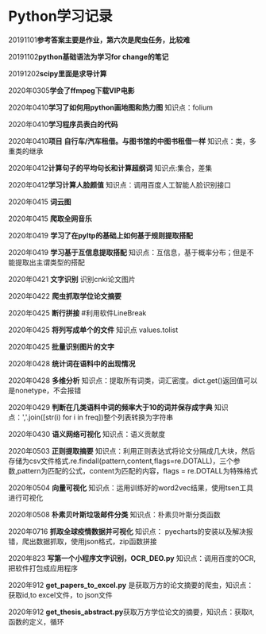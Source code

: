 # Python学习记录
20191101**参考答案主要是作业，第六次是爬虫任务，比较难**

20191102**python基础语法为学习for change的笔记**

20191202**scipy里面是求导计算**

2020年0305**学会了ffmpeg下载VIP电影** 

2020年0410**学习了如何用python画地图和热力图** 知识点：folium

2020年0410**学习程序员表白的代码**

2020年0410**项目  自行车/汽车租借。与图书馆的中图书租借一样** 知识点：类，多重类的继承

2020年0412**计算句子的平均句长和计算超纲词** 知识点:集合，差集

2020年0412**学习计算人脸颜值** 知识点：调用百度人工智能人脸识别接口

2020年0415 **词云图**

2020年0415 **爬取全网音乐**

2020年0419  **学习了在pyltp的基础上如何基于规则提取搭配**

2020年0419 **学习基于互信息提取搭配** 知识点：互信息，基于概率分布；但是不能提取出主谓类型的搭配

2020年0421 **文字识别** 识别cnki论文图片

2020年0422  **爬虫抓取学位论文摘要** 

2020年0425 **断行拼接**   #利用软件LineBreak

2020年0425 **将列写成单个的文件** 知识点 values.tolist

2020年0425  **批量识别图片的文字**

2020年0428  **统计词在语料中的出现情况**

2020年0428 **多维分析** 知识点：提取所有词类，词汇密度。dict.get()返回值可以是nonetype，不会报错

2020年0429 **判断在几类语料中词的频率大于10的词并保存成字典** 知识点：','.join([str(i) for i in freq])整个列表转换为字符串

2020年0430  **语义网络可视化**  知识点：语义贡献度

2020年0503  **正则提取摘要**  知识点：利用正则表达式将论文分隔成几大块，然后存储为csv文件格式.re.findall(pattern,content,flags=re.DOTALL)，三个参数,pattern为匹配的公式，content为匹配的内容，flags = re.DOTALL为特殊格式

2020年0504  **向量可视化**  知识点：运用训练好的word2vec结果，使用tsen工具进行可视化

2020年0508 **朴素贝叶斯垃圾邮件分类** 知识点：朴素贝叶斯分类函数

2020年0716 **抓取全球疫情数据并可视化**  知识点： pyecharts的安装以及解决报错，爬出数据抓取，使用json格式，zip函数拼接

2020年823 **写第一个小程序文字识别，OCR_DEO.py**  知识点：调用百度的OCR, 把软件打包成应用程序

2020年912 **get_papers_to_excel.py** 是获取万方的论文摘要的爬虫，知识点：获取id,to excel文件，to json文件

2020年912 **get_thesis_abstract.py**获取万方学位论文的摘要，知识点：获取it,函数的定义，循环
